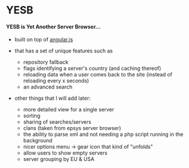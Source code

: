 YESB
====

#### YESB is Yet Another Server Browser...
* built on top of [angular.js](http://angularjs.org/)
* that has a set of unique features such as
  * repository fallback
  * flags identifying a server's country (and caching thereof)
  * reloading data when a user comes back to the site (instead of reloading every x seconds)
  * an advanced search 
  
* other things that I will add later:
  * more detailed view for a single server
  * sorting
  * sharing of searches/servers
  * clans (taken from epsys server browser)
  * the ability to parse xml and not needing a php script running in the background
  * nicer options menu -> gear icon that kind of "unfolds"
  * allow users to show empty servers
  * server grouping by EU & USA
